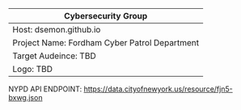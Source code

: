 |Cybersecurity Group|
|-------------------|
|Host: dsemon.github.io|
|Project Name: Fordham Cyber Patrol Department|
|Target Audeince: TBD|
|Logo: TBD|


NYPD API ENDPOINT: https://data.cityofnewyork.us/resource/fjn5-bxwg.json
